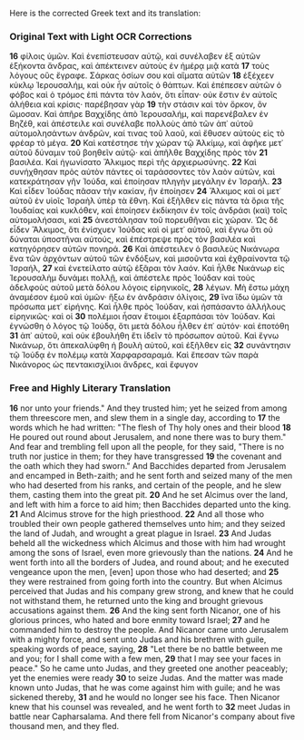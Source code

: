 Here is the corrected Greek text and its translation:

### Original Text with Light OCR Corrections

**16** φίλοις ὑμῶν. Καὶ ἐνεπίστευσαν αὐτῷ, καὶ συνέλαβεν ἐξ αὐτῶν ἑξήκοντα ἄνδρας, καὶ ἀπέκτεινεν αὐτοὺς ἐν ἡμέρᾳ μιᾷ κατὰ
**17** τοὺς λόγους οὓς ἔγραφε. Σάρκας ὁσίων σου καὶ αἵματα αὐτῶν
**18** ἐξέχεεν κύκλῳ Ἱερουσαλήμ, καὶ οὐκ ἦν αὐτοῖς ὁ θάπτων. Καὶ ἐπέπεσεν αὐτῶν ὁ φόβος καὶ ὁ τρόμος ἐπὶ πάντα τὸν λαόν, ὅτι εἶπαν· οὐκ ἔστιν ἐν αὐτοῖς ἀλήθεια καὶ κρίσις· παρέβησαν γὰρ
**19** τὴν στάσιν καὶ τὸν ὅρκον, ὃν ὤμοσαν. Καὶ ἀπῆρε Βαχχίδης ἀπὸ Ἱερουσαλήμ, καὶ παρενέβαλεν ἐν Βηζέθ, καὶ ἀπέστειλε καὶ συνέλαβε πολλοὺς ἀπὸ τῶν ἀπ᾿ αὐτοῦ αὐτομολησάντων ἀνδρῶν, καί τινας τοῦ λαοῦ, καὶ ἔθυσεν αὐτοὺς εἰς τὸ φρέαρ τὸ μέγα.
**20** Καὶ κατέστησε τὴν χώραν τῷ Ἀλκίμῳ, καὶ ἀφῆκε μετ᾿ αὐτοῦ δύναμιν τοῦ βοηθεῖν αὐτῷ· καὶ ἀπῆλθε Βαχχίδης πρὸς τὸν
**21** βασιλέα. Καὶ ἠγωνίσατο Ἄλκιμος περὶ τῆς ἀρχιερωσύνης.
**22** Καὶ συνήχθησαν πρὸς αὐτὸν πάντες οἱ ταράσσοντες τὸν λαὸν αὐτῶν, καὶ κατεκράτησαν γῆν Ἰούδα, καὶ ἐποίησαν πληγὴν μεγάλην ἐν Ἰσραήλ.
**23** Καὶ εἶδεν Ἰούδας πᾶσαν τὴν κακίαν, ἣν ἐποίησεν
**24** Ἄλκιμος καὶ οἱ μετ᾿ αὐτοῦ ἐν υἱοῖς Ἰσραὴλ ὑπὲρ τὰ ἔθνη. Καὶ ἐξῆλθεν εἰς πάντα τὰ ὅρια τῆς Ἰουδαίας καὶ κυκλόθεν, καὶ ἐποίησεν ἐκδίκησιν ἐν τοῖς ἀνδράσι (καὶ) τοῖς αὐτομολήσασι, καὶ
**25** ἀνεστάλησαν τοῦ πορευθῆναι εἰς χώραν. Ὡς δὲ εἶδεν Ἄλκιμος, ὅτι ἐνίσχυεν Ἰούδας καὶ οἱ μετ᾿ αὐτοῦ, καὶ ἔγνω ὅτι οὐ δύναται ὑποστῆναι αὐτούς, καὶ ἐπέστρεψε πρὸς τὸν βασιλέα καὶ κατηγόρησεν αὐτῶν πονηρά.
**26** Καὶ ἀπέστειλεν ὁ βασιλεὺς Νικάνωρα ἕνα τῶν ἀρχόντων αὐτοῦ τῶν ἐνδόξων, καὶ μισοῦντα καὶ ἐχθραίνοντα τῷ Ἰσραήλ,
**27** καὶ ἐνετείλατο αὐτῷ ἐξᾶραι τὸν λαόν. Καὶ ἦλθε Νικάνωρ εἰς Ἱερουσαλὴμ δυνάμει πολλῇ, καὶ ἀπέστελε πρὸς Ἰούδαν καὶ τοὺς ἀδελφοὺς αὐτοῦ μετὰ δόλου λόγοις εἰρηνικοῖς,
**28** λέγων. Μὴ ἔστω μάχη ἀναμέσον ἐμοῦ καὶ ὑμῶν· ἥξω ἐν ἀνδράσιν ὀλίγοις,
**29** ἵνα ἴδω ὑμῶν τὰ πρόσωπα μετ᾿ εἰρήνης. Καὶ ἦλθε πρὸς Ἰούδαν, καὶ ἠσπάσαντο ἀλλήλους εἰρηνικῶς· καὶ οἱ
**30** πολέμιοι ἦσαν ἔτοιμοι ἐξαρπάσαι τὸν Ἰούδαν. Καὶ ἐγνώσθη ὁ λόγος τῷ Ἰούδᾳ, ὅτι μετὰ δόλου ἦλθεν ἐπ᾿ αὐτόν· καὶ ἐποτόθη
**31** ἀπ᾿ αὐτοῦ, καὶ οὐκ ἐβουλήθη ἔτι ἰδεῖν τὸ πρόσωπον αὐτοῦ. Καὶ ἔγνω Νικάνωρ, ὅτι ἀπεκαλύφθη ἡ βουλὴ αὐτοῦ, καὶ ἐξῆλθεν εἰς
**32** συνάντησιν τῷ Ἰούδᾳ ἐν πολέμῳ κατὰ Χαρφαρσαραμά. Καὶ ἔπεσαν τῶν παρὰ Νικάνορος ὡς πεντακισχίλιοι ἄνδρες, καὶ ἔφυγον

### Free and Highly Literary Translation

**16** nor unto your friends." And they trusted him; yet he seized from among them threescore men, and slew them in a single day, according to
**17** the words which he had written: "The flesh of Thy holy ones and their blood
**18** He poured out round about Jerusalem, and none there was to bury them." And fear and trembling fell upon all the people, for they said, "There is no truth nor justice in them; for they have transgressed
**19** the covenant and the oath which they had sworn." And Bacchides departed from Jerusalem and encamped in Beth-zaith; and he sent forth and seized many of the men who had deserted from his ranks, and certain of the people, and he slew them, casting them into the great pit.
**20** And he set Alcimus over the land, and left with him a force to aid him; then Bacchides departed unto the king.
**21** And Alcimus strove for the high priesthood.
**22** And all those who troubled their own people gathered themselves unto him; and they seized the land of Judah, and wrought a great plague in Israel.
**23** And Judas beheld all the wickedness which Alcimus and those with him had wrought among the sons of Israel, even more grievously than the nations.
**24** And he went forth into all the borders of Judea, and round about; and he executed vengeance upon the men, [even] upon those who had deserted; and
**25** they were restrained from going forth into the country. But when Alcimus perceived that Judas and his company grew strong, and knew that he could not withstand them, he returned unto the king and brought grievous accusations against them.
**26** And the king sent forth Nicanor, one of his glorious princes, who hated and bore enmity toward Israel;
**27** and he commanded him to destroy the people. And Nicanor came unto Jerusalem with a mighty force, and sent unto Judas and his brethren with guile, speaking words of peace, saying,
**28** "Let there be no battle between me and you; for I shall come with a few men,
**29** that I may see your faces in peace." So he came unto Judas, and they greeted one another peaceably; yet the enemies were ready
**30** to seize Judas. And the matter was made known unto Judas, that he was come against him with guile; and he was sickened thereby,
**31** and he would no longer see his face. Then Nicanor knew that his counsel was revealed, and he went forth to
**32** meet Judas in battle near Capharsalama. And there fell from Nicanor's company about five thousand men, and they fled.